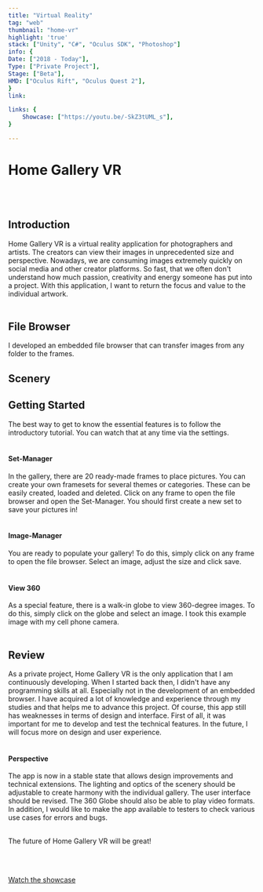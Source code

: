 ```yaml
---
title: "Virtual Reality"
tag: "web"
thumbnail: "home-vr"
highlight: 'true'
stack: ["Unity", "C#", "Oculus SDK", "Photoshop"]
info: {
Date: ["2018 - Today"],    
Type: ["Private Project"],
Stage: ["Beta"],
HMD: ["Oculus Rift", "Oculus Quest 2"],
}
link: 

links: {
    Showcase: ["https://youtu.be/-SkZ3tUML_s"],
}

---
```


# Home Gallery VR

<tech-stack :stack="stack"></tech-stack>

<team :info="info" :links="links"></team>

<br /> <br />

<image-loader height="large_wide" image="dev/home-vr/title"></image-loader>

## Introduction

Home Gallery VR is a virtual reality application for photographers and artists. The creators can view their images in unprecedented size and perspective. Nowadays, we are consuming images extremely quickly on social media and other creator platforms. So fast, that we often don't understand how much passion, creativity and energy someone has put into a project. With this application, I want to return the focus and value to the individual artwork. <br /> <br />

## File Browser

I developed an embedded file browser that can transfer images from any folder to the frames.

## Scenery

<image-loader height="medium_wide" image="dev/home-vr/view"></image-loader>

## Getting Started

The best way to get to know the essential features is to follow the introductory tutorial.
You can watch that at any time via the settings. <br /> <br />

#### Set-Manager

In the gallery, there are 20 ready-made frames to place pictures. You can create your own framesets for several themes or categories. These can be easily created, loaded and deleted. Click on any frame to open the file browser and open the Set-Manager. You should first create a new set to save your pictures in! <br /> <br />

<image-loader height="medium_wide" image="dev/home-vr/set-manager"></image-loader>

#### Image-Manager

You are ready to populate your gallery! To do this, simply click on any frame to open the file browser. Select an image, adjust the size and click save.
<br /> <br />

<image-loader height="medium_wide" image="dev/home-vr/image-manager"></image-loader>

#### View 360

As a special feature, there is a walk-in globe to view 360-degree images.
To do this, simply click on the globe and select an image.
I took this example image with my cell phone camera.<br /> <br />

<image-loader height="medium_wide" image="dev/home-vr/globe"></image-loader>

## Review <br />

As a private project, Home Gallery VR is the only application that I am continuously developing.
When I started back then, I didn't have any programming skills at all. Especially not in the development of an embedded browser. I have acquired a lot of knowledge and experience through my studies and that helps me to advance this project. Of course, this app still has weaknesses in terms of design and interface. First of all, it was important for me to develop and test the technical features. In the future, I will focus more on design and user experience.
<br /> <br />

#### Perspective <br />

The app is now in a stable state that allows design improvements and technical extensions. The lighting and optics of the scenery should be adjustable to create harmony with the individual gallery. The user interface should be revised. The 360 Globe should also be able to play video formats. In addition, I would like to make the app available to testers to check various use cases for errors and bugs. <br /> <br />

The future of Home Gallery VR will be great!

<br /> <br />

[Watch the showcase](#top)
